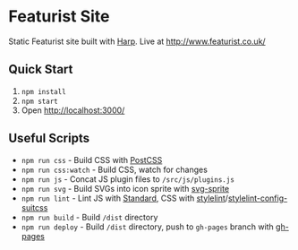# Featurist Site

Static Featurist site built with [Harp](https://github.com/sintaxi/harp). Live at http://www.featurist.co.uk/

## Quick Start

1. `npm install`
2. `npm start`
3. Open [http://localhost:3000/](http://localhost:3000/)

## Useful Scripts

- `npm run css` - Build CSS with [PostCSS](https://github.com/postcss/postcss)
- `npm run css:watch` - Build CSS, watch for changes
- `npm run js` - Concat JS plugin files to `/src/js/plugins.js`
- `npm run svg` - Build SVGs into icon sprite with [svg-sprite](https://github.com/jkphl/svg-sprite)
- `npm run lint` - Lint JS with [Standard](https://github.com/feross/standard), CSS with [stylelint](https://stylelint.io/)/[stylelint-config-suitcss](https://github.com/suitcss/stylelint-config-suitcss)
- `npm run build` - Build `/dist` directory
- `npm run deploy` - Build `/dist` directory, push to `gh-pages` branch with [gh-pages](https://github.com/tschaub/gh-pages)
